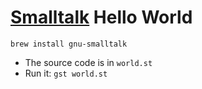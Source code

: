 # [Smalltalk](http://c2.com/cgi/wiki?SmalltalkLanguage) Hello World

`brew install gnu-smalltalk`

* The source code is in `world.st`
* Run it: `gst world.st`

